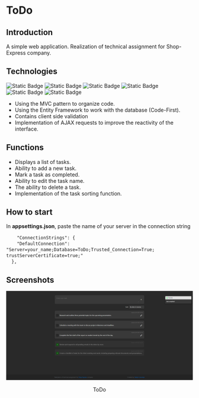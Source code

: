 # ToDo 

## Introduction
A simple web application. Realization of technical assignment for Shop-Express company.

## Technologies
![Static Badge](https://img.shields.io/badge/ASP-badge?style=for-the-badge&logo=ASP&color=%23292929)
![Static Badge](https://img.shields.io/badge/.NET%20CORE%208-badge?style=for-the-badge&logo=.NET&color=%23292929)
![Static Badge](https://img.shields.io/badge/MVC-badge?style=for-the-badge&color=%23292929)
![Static Badge](https://img.shields.io/badge/EF.Core-badge?style=for-the-badge&logo=db&color=%23292929)
![Static Badge](https://img.shields.io/badge/SQL-badge?style=for-the-badge&logo=sql%20server&color=%23292929)
![Static Badge](https://img.shields.io/badge/AJAX-badge?style=for-the-badge&color=%23292929)


- Using the MVC pattern to organize code.
- Using the Entity Framework to work with the database (Code-First).
- Contains client side validation
- Implementation of AJAX requests to improve the reactivity of the interface.

## Functions

- Displays a list of tasks.
- Ability to add a new task.
- Mark a task as completed.
- Ability to edit the task name.
- The ability to delete a task.
- Implementation of the task sorting function.

## How to start

In **appsettings.json**, paste the name of your server in the connection string
```
    "ConnectionStrings": {
    "DefaultConnection": "Server=your_name;Database=ToDo;Trusted_Connection=True; trustServerCertificate=true;"
  },
```

## Screenshots

<div align="center">
  <img src="/wwwroot/screenshots/ToDo.png"/>
  <p>ToDo</p>
  <br/>
</div>
